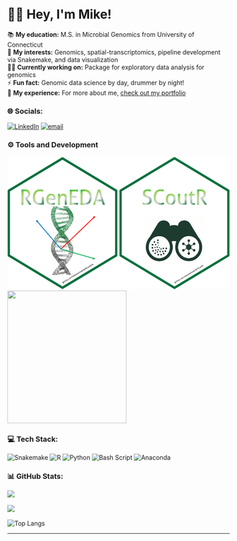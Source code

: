 # 👋🏻 Hey, I'm Mike!
📚 **My education:** M.S. in Microbial Genomics from University of Connecticut<br>
🧬 **My interests:** Genomics, spatial-transcriptomics, pipeline development via Snakemake, and data visualization<br>
✍🏻 **Currently working on:** Package for exploratory data analysis for genomics<br>
⚡ **Fun fact:** Genomic data science by day, drummer by night!<br>
📄 **My experience:** For more about me, [check out my portfolio](https://mikemartinez99.github.io/Personal_Website/)<br>

### 🌐 Socials:
[![LinkedIn](https://img.shields.io/badge/LinkedIn-%230077B5.svg?logo=linkedin&logoColor=white)](https://linkedin.com/in/Michael-martinez99) [![email](https://img.shields.io/badge/Email-D14836?logo=gmail&logoColor=white)](mailto:mike.j.martinez99@gmail.com) 

### ⚙️ Tools and Development
<img src="https://raw.githubusercontent.com/mikemartinez99/RGenEDA/main/img/RGenEDA_HexLogo.png" width="250px" height="300px" /> <img src="https://raw.githubusercontent.com/mikemartinez99/ScoutR/main/img/SCoutR_HexLogo.png" width="250px" height="300px" /><img src="https://raw.githubusercontent.com/mikemartinez99/clover-seq/main/img/clover-seq-HexLogo.png" width="270px" height="300px" />


### 💻 Tech Stack:
![Snakemake](https://img.shields.io/badge/Snakemake-red?style=for-the-badge&logo=snakemake&logoColor=white) ![R](https://img.shields.io/badge/r-%23276DC3.svg?style=for-the-badge&logo=r&logoColor=white) ![Python](https://img.shields.io/badge/python-3670A0?style=for-the-badge&logo=python&logoColor=ffdd54) ![Bash Script](https://img.shields.io/badge/bash_script-%23121011.svg?style=for-the-badge&logo=gnu-bash&logoColor=white) ![Anaconda](https://img.shields.io/badge/Anaconda-%2344A833.svg?style=for-the-badge&logo=anaconda&logoColor=white) 



### 📊 GitHub Stats:
![](https://nirzak-streak-stats.vercel.app/?user=mikemartinez99&theme=gruvbox&hide_border=false)<br/>

[![](https://visitcount.itsvg.in/api?id=mikemartinez99&icon=0&color=0)](https://visitcount.itsvg.in)

![Top Langs](https://github-readme-stats.vercel.app/api/top-langs/?username=mikemartinez99&layout=compact&theme=gruvbox)

---


<!-- Proudly created with GPRM ( https://gprm.itsvg.in ) -->
